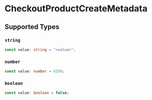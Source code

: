 # CheckoutProductCreateMetadata


## Supported Types

### `string`

```typescript
const value: string = "<value>";
```

### `number`

```typescript
const value: number = 6356;
```

### `boolean`

```typescript
const value: boolean = false;
```

